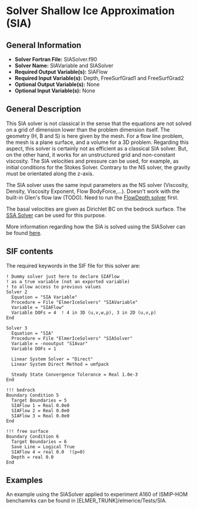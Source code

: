 # Solver Shallow Ice Approximation (SIA)
## General Information
- **Solver Fortran File:** SIASolver.f90
- **Solver Name:** SIAVariable and SIASolver
- **Required Output Variable(s):** SIAFlow
- **Required Input Variable(s):** Depth, FreeSurfGrad1 and FreeSurfGrad2
- **Optional Output Variable(s):** None
- **Optional Input Variable(s):** None

## General Description
This SIA solver is not classical in the sense that the equations are not solved on a grid of dimension lower than the problem dimension itself. The geometry (H, B and S) is here given by the mesh. For a flow line problem, the mesh is a plane surface, and a volume for a 3D problem. Regarding this aspect, this solver is certainly not as efficient as a classical SIA solver. But, on the other hand, it works for an unstructured grid and non-constant viscosity. The SIA velocities and pressure can be used, for example, as initial conditions for the Stokes Solver. Contrary to the NS solver, the gravity must be orientated along the z-axis.

The SIA solver uses the same input parameters as the NS solver (Viscosity, Density, Viscosity Exponent, Flow BodyForce,…). Doesn't work with the built-in Glen's flow law (TODO). Need to run the [FlowDepth solver](./FlowDepth.md) first.

The basal velocities are given as Dirichlet BC on the bedrock surface. The [SSA Solver](./SSA.md) can be used for this purpose.

More information regarding how the SIA is solved using the SIASolver can be found [here](./siasolver.pdf).

## SIF contents
The required keywords in the SIF file for this solver are:

```
! Dummy solver just here to declare SIAFlow 
! as a true variable (not an exported variable)
! to allow access to previous values
Solver 2
  Equation = "SIA Variable"
  Procedure = File "ElmerIceSolvers" "SIAVariable"
  Variable = "SIAFlow"
  Variable DOFs = 4  ! 4 in 3D (u,v,w,p), 3 in 2D (u,v,p)
End

Solver 3
  Equation = "SIA"
  Procedure = File "ElmerIceSolvers" "SIASolver"
  Variable = -nooutput "SIAvar"
  Variable DOFs = 1

  Linear System Solver = "Direct"
  Linear System Direct Method = umfpack

  Steady State Convergence Tolerance = Real 1.0e-3
End

!!! bedrock
Boundary Condition 5
  Target Boundaries = 5
  SIAFlow 1 = Real 0.0e0
  SIAFlow 2 = Real 0.0e0
  SIAFlow 3 = Real 0.0e0
End

!!! free surface
Boundary Condition 6
  Target Boundaries = 6
  Save Line = Logical True
  SIAFlow 4 = real 0.0  !(p=0)
  Depth = real 0.0
End
```

## Examples
An example using the SIASolver applied to experiment A160 of ISMIP-HOM benchamrks can be found in [ELMER_TRUNK]/elmerice/Tests/SIA.
